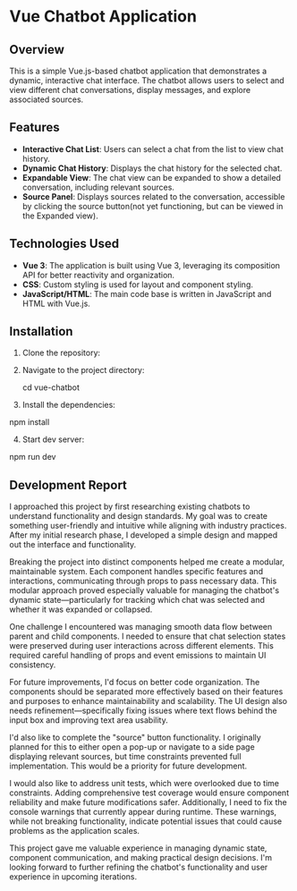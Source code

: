 # Vue Chatbot Application

## Overview

This is a simple Vue.js-based chatbot application that demonstrates a dynamic, interactive chat interface. The chatbot allows users to select and view different chat conversations, display messages, and explore associated sources.



## Features

- **Interactive Chat List**: Users can select a chat from the list to view chat history.
- **Dynamic Chat History**: Displays the chat history for the selected chat.
- **Expandable View**: The chat view can be expanded to show a detailed conversation, including relevant sources.
- **Source Panel**: Displays sources related to the conversation, accessible by clicking the source button(not yet functioning, but can be viewed in the Expanded view).
  
## Technologies Used

- **Vue 3**: The application is built using Vue 3, leveraging its composition API for better reactivity and organization.
- **CSS**: Custom styling is used for layout and component styling.
- **JavaScript/HTML**: The main code base is written in JavaScript and HTML with Vue.js.

## Installation

1. Clone the repository:

2. Navigate to the project directory:

   cd vue-chatbot

4. Install the dependencies:

  npm install

4. Start dev server:

  npm run dev


## Development Report
I approached this project by first researching existing chatbots to understand functionality and design standards. My goal was to create something user-friendly and intuitive while aligning with industry practices. After my initial research phase, I developed a simple design and mapped out the interface and functionality.

Breaking the project into distinct components helped me create a modular, maintainable system. Each component handles specific features and interactions, communicating through props to pass necessary data. This modular approach proved especially valuable for managing the chatbot's dynamic state—particularly for tracking which chat was selected and whether it was expanded or collapsed.
    
One challenge I encountered was managing smooth data flow between parent and child components. I needed to ensure that chat selection states were preserved during user interactions across different elements. This required careful handling of props and event emissions to maintain UI consistency.

For future improvements, I'd focus on better code organization. The components should be separated more effectively based on their features and purposes to enhance maintainability and scalability. The UI design also needs refinement—specifically fixing issues where text flows behind the input box and improving text area usability.

I'd also like to complete the "source" button functionality. I originally planned for this to either open a pop-up or navigate to a side page displaying relevant sources, but time constraints prevented full implementation. This would be a priority for future development.

I would also like to address unit tests, which were overlooked due to time constraints. Adding comprehensive test coverage would ensure component reliability and make future modifications safer. Additionally, I need to fix the console warnings that currently appear during runtime. These warnings, while not breaking functionality, indicate potential issues that could cause problems as the application scales.

This project gave me valuable experience in managing dynamic state, component communication, and making practical design decisions. I'm looking forward to further refining the chatbot's functionality and user experience in upcoming iterations.
